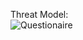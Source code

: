 Threat Model: \
![Questionaire](https://github.com/Rania-ME/csci-476-594-spring2021-private/blob/main/lab01/threat_model)
